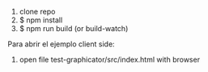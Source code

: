 1. clone repo
2. $ npm install
3. $ npm run build (or build-watch)

Para abrir el ejemplo client side:
1. open file test-graphicator/src/index.html with browser